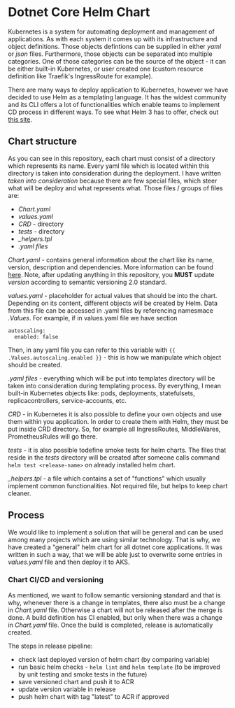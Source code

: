 # Dotnet Core Helm Chart

Kubernetes is a system for automating deployment and management of applications.
As with each system it comes up with its infrastructure and object definitions. Those objects defintions can be supplied in either *yaml* or *json* files. Furthermore, those objects can be separated into multiple categories.
One of those categories can be the source of the object - it can be either built-in Kubernetes, or user created one (custom resource definition like Traefik's IngressRoute for example).

There are many ways to deploy application to Kubernetes, however we have decided to use Helm as a templating language.
It has the widest community and its CLI offers a lot of functionalities which enable teams to implement CD process in different ways.
To see what Helm 3 has to offer, check out [this site](https://helm.sh/blog/helm-3-released/).

## Chart structure

As you can see in this repository, each chart must consist of a directory which represents its name.
Every yaml file which is located within this directory is taken into consideration during the deployment.
I have written *taken into consideration* because there are few special files, which steer what will be deploy and what represents what.
Those files / groups of files are:
 - *Chart.yaml*
 - *values.yaml*
 - *CRD* - directory
 - *tests* - directory
 - *_helpers.tpl*
 - *.yaml files*

*Chart.yaml* - contains general information about the chart like its name, version, description and dependencies. More information can be found [here](https://helm.sh/docs/topics/charts/). Note, after updating anything in this repository, you **MUST** update *version* according to semantic versioning 2.0 standard.

*values.yaml* - placeholder for actual values that should be into the chart. Depending on its content, different objects will be created by Helm. 
Data from this file can be accessed in .yaml files by referencing namesmace *.Values*. For example, if in values.yaml file we have section
```
autoscaling:
  enabled: false
```
Then, in any yaml file you can refer to this variable with `{{ .Values.autoscaling.enabled }}` - this is how we manipulate which object should be created.

*.yaml files* - everything which will be put into templates directory will be taken into consideration during templating process. By everything, I mean built-in Kubernetes objects like: pods, deployments, statefulsets, replicacontrollers, service-accounts, etc.

*CRD* - in Kubernetes it is also possible to define your own objects and use them within you application. In order to create them with Helm, they must be put inside CRD directory. So, for example all IngressRoutes, MiddleWares, PrometheusRules will go there.

*tests* - it is also possible todefine smoke tests for helm charts. The files that reside in the *tests* directory will be created after someone calls command `helm test <release-name>` on already installed helm chart.

*_helpers.tpl* - a file which contains a set of "functions" which usually implement common functionalities. Not required file, but helps to keep chart cleaner. 

## Process

We would like to implement a solution that will be general and can be used among many projects which are using similar technology.
That is why, we have created a "general" helm chart for all dotnet core applications. It was written in such a way, that we will be able just to overwrite some entries in *values.yaml* file and then deploy it to AKS.

### Chart CI/CD and versioning

As mentioned, we want to follow semantic versioning standard and that is why, whenever there is a change in templates, there also must be a change in *Chart.yaml* file. Otherwise a chart will not be released after the merge is done. A build definition has CI enabled, but only when there was a change in *Chart.yaml* file. Once the build is completed, release is automatically created.

The steps in release pipeline:
 - check last deployed version of helm chart (by comparing variable)
 - run basic helm checks - `helm lint` and `helm template` (to be improved by unit testing and smoke tests in the future)
 - save versioned chart and push it to ACR
 - update version variable in release
 - push helm chart with tag "latest" to ACR if approved 
